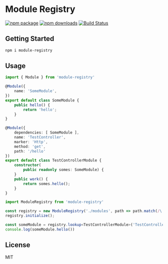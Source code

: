 # Module Registry

[![npm package](https://img.shields.io/npm/v/module-registry/latest.svg)](https://www.npmjs.com/package/module-registry)
[![npm downloads](https://img.shields.io/npm/dm/module-registry.svg)](https://www.npmjs.com/package/module-registry)
[![Build Status](https://travis-ci.org/javarouka/node-beans.svg)](https://travis-ci.org/javarouka/node-beans)

## Getting Started

```sh
npm i module-registry
```

## Usage

```typescript
import { Module } from 'module-registry'

@Module({
    name: 'SomeModule',
})
export default class SomeModule {
    public hello() {
        return 'hello';
    }
}

@Module({
    dependencies: [ SomeModule ],
    name: 'TestController',
    marker: 'Http',
    method: 'get',
    path: '/hello'
})
export default class TestControllerModule {
    constructor(
        public readonly somes: SomeModule) {
    }
    public work() {
        return somes.hello();
    }
}
```

```typescript
import ModuleRegistry from 'module-registry'

const registry = new ModuleRegistry('./modules', path => path.match(/\.Module.(ts|js)/));
registry.initialize();

const someModule = registry.lookup<TestControllerModule>('TestController');
console.log(someModule.hello())
```

## License
MIT